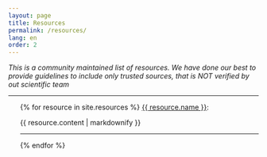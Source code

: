 ```yaml
---
layout: page
title: Resources
permalink: /resources/
lang: en
order: 2
---
```


*This is a community maintained list of resources. We have done our best to provide guidelines to include only trusted sources, that is NOT verified by out scientific team*

<hr>
<ul>
{% for resource in site.resources %}
  <a href="{{ resource.URL }}">{{ resource.name }}</a>: 
  <p>{{ resource.content | markdownify }}</p>
  <hr>
{% endfor %}
<ul>